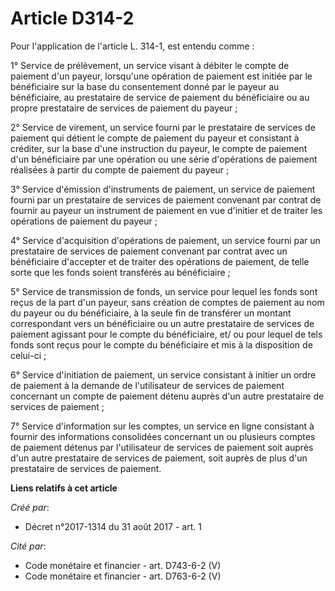 # Article D314-2

Pour l'application de l'article L. 314-1, est entendu comme :

1° Service de prélèvement, un service visant à débiter le compte de paiement d'un payeur, lorsqu'une opération de paiement
est initiée par le bénéficiaire sur la base du consentement donné par le payeur au bénéficiaire, au prestataire de service de
paiement du bénéficiaire ou au propre prestataire de services de paiement du payeur ;

2° Service de virement, un service fourni par le prestataire de services de paiement qui détient le compte de paiement du
payeur et consistant à créditer, sur la base d'une instruction du payeur, le compte de paiement d'un bénéficiaire par une
opération ou une série d'opérations de paiement réalisées à partir du compte de paiement du payeur ;

3° Service d'émission d'instruments de paiement, un service de paiement fourni par un prestataire de services de paiement
convenant par contrat de fournir au payeur un instrument de paiement en vue d'initier et de traiter les opérations de
paiement du payeur ;

4° Service d'acquisition d'opérations de paiement, un service fourni par un prestataire de services de paiement convenant par
contrat avec un bénéficiaire d'accepter et de traiter des opérations de paiement, de telle sorte que les fonds soient
transférés au bénéficiaire ;

5° Service de transmission de fonds, un service pour lequel les fonds sont reçus de la part d'un payeur, sans création de
comptes de paiement au nom du payeur ou du bénéficiaire, à la seule fin de transférer un montant correspondant vers un
bénéficiaire ou un autre prestataire de services de paiement agissant pour le compte du bénéficiaire, et/ ou pour lequel de
tels fonds sont reçus pour le compte du bénéficiaire et mis à la disposition de celui-ci ;

6° Service d'initiation de paiement, un service consistant à initier un ordre de paiement à la demande de l'utilisateur de
services de paiement concernant un compte de paiement détenu auprès d'un autre prestataire de services de paiement ;

7° Service d'information sur les comptes, un service en ligne consistant à fournir des informations consolidées concernant un
ou plusieurs comptes de paiement détenus par l'utilisateur de services de paiement soit auprès d'un autre prestataire de
services de paiement, soit auprès de plus d'un prestataire de services de paiement.

**Liens relatifs à cet article**

_Créé par_:

  - Décret n°2017-1314 du 31 août 2017 - art. 1

_Cité par_:

  - Code monétaire et financier - art. D743-6-2 (V)
  - Code monétaire et financier - art. D763-6-2 (V)
